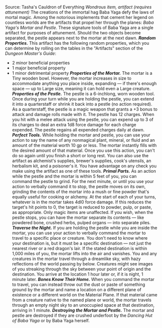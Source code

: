 Source: Tasha's Cauldron of Everything
*Wondrous item, artifact (requires attunement)*
The creations of the immortal hag Baba Yaga defy the laws of mortal magic. Among the notorious implements that cement her legend on countless worlds are the artifacts that propel her through the planes: *Baba Yaga's Mortar and Pestle*. These signature tools of Baba Yaga are a single artifact for purposes of attunement. Should the two objects become separated, the pestle appears next to the mortar at the next dawn.
***Random Properties.*** This artifact has the following random properties, which you can determine by rolling on the tables in the "Artifacts" section of the *Dungeon Master's Guide*:
* 2 minor beneficial properties
* 1 major beneficial property
* 1 minor detrimental property
***Properties of the Mortar.*** The mortar is a Tiny wooden bowl. However, the mortar increases in size to accommodate anything you place inside, expanding — if there's enough space — up to Large size, meaning it can hold even a Large creature.
***Properties of the Pestle.*** The pestle is a 6-inchlong, worn wooden tool. Once during your turn while you are holding the pestle, you can extend it into a quarterstaff or shrink it back into a pestle (no action required). As a quarterstaff, the pestle is a magic weapon that grants a +3 bonus to attack and damage rolls made with it.
The pestle has 12 charges. When you hit with a melee attack using the pestle, you can expend up to 3 of its charges to deal an extra 1d8 force damage for each charge expended. The pestle regains all expended charges daily at dawn.
***Perfect Tools.*** While holding the mortar and pestle, you can use your action to say the name of any nonmagical plant, mineral, or fluid and an amount of the material worth 10 gp or less. The mortar instantly fills with the desired amount of that material. Once you use this action, you can't do so again until you finish a short or long rest.
You can also use the artifact as alchemist's supplies, brewer's supplies, cook's utensils, an herbalism kit, and a poisoner's it. You have advantage on any check you make using the artifact as one of these tools.
***Primal Parts.*** As an action while the pestle and the mortar is within 5 feet of you, you can command the pestle to grind. For the next minute, or until you use your action to verbally command it to stop, the pestle moves on its own, grinding the contents of the mortar into a mush or fine powder that's equally useful for cooking or alchemy. At the start of each of your turns, whatever is in the mortar takes 4dl0 force damage. If this reduces the target's hit points to 0, the target is reduced to powder, pulp, or paste, as appropriate. Only magic items are unaffected. If you wish, when the pestle stops, you can have the mortar separate its contents — like powdered bone, crushed herbs, pulped organs — into separate piles.
***Traverse the Night.*** If you are holding the pestle while you are inside the mortar, you can use your action to verbally command the mortar to travel to a specific place or creature. You don't need to know where your destination is, but it must be a specific destination — not just the nearest river or a red dragon's lair. If the stated destination is within 1,000 miles of you, the mortar lifts into the air and vanishes. You and any creatures in the mortar travel through a dreamlike sky, with hazy reflections of the world passing by below. Creatures might see images of you streaking through the sky between your point of origin and the destination. You arrive at the location 1 hour later or, if it is night, 1 minute later.
***Bones Know Their Home.*** When you command the mortar to travel, you can instead throw out the dust or paste of something ground by the mortar and name a location on a different plane of existence or a different world on the Material Plane. If that material came from a creature native to the named plane or world, the mortar travels through an empty night sky to an unoccupied space at that destination, arriving in 1 minute.
***Destroying the Mortar and Pestle.*** The mortar and pestle are destroyed if they are crushed underfoot by the *Dancing Hut of Baba Yaga* or by Baba Yaga herself.